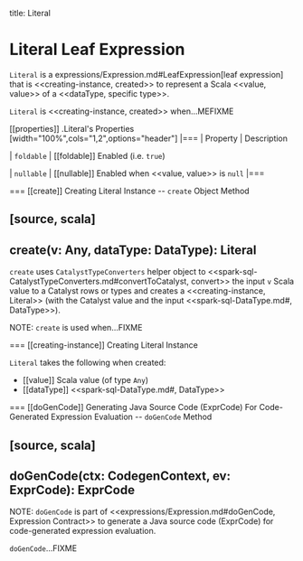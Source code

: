 title: Literal

# Literal Leaf Expression

`Literal` is a expressions/Expression.md#LeafExpression[leaf expression] that is <<creating-instance, created>> to represent a Scala <<value, value>> of a <<dataType, specific type>>.

`Literal` is <<creating-instance, created>> when...MEFIXME

[[properties]]
.Literal's Properties
[width="100%",cols="1,2",options="header"]
|===
| Property
| Description

| `foldable`
| [[foldable]] Enabled (i.e. `true`)

| `nullable`
| [[nullable]] Enabled when <<value, value>> is `null`
|===

=== [[create]] Creating Literal Instance -- `create` Object Method

[source, scala]
----
create(v: Any, dataType: DataType): Literal
----

`create` uses `CatalystTypeConverters` helper object to <<spark-sql-CatalystTypeConverters.md#convertToCatalyst, convert>> the input `v` Scala value to a Catalyst rows or types and creates a <<creating-instance, Literal>> (with the Catalyst value and the input <<spark-sql-DataType.md#, DataType>>).

NOTE: `create` is used when...FIXME

=== [[creating-instance]] Creating Literal Instance

`Literal` takes the following when created:

* [[value]] Scala value (of type `Any`)
* [[dataType]] <<spark-sql-DataType.md#, DataType>>

=== [[doGenCode]] Generating Java Source Code (ExprCode) For Code-Generated Expression Evaluation -- `doGenCode` Method

[source, scala]
----
doGenCode(ctx: CodegenContext, ev: ExprCode): ExprCode
----

NOTE: `doGenCode` is part of <<expressions/Expression.md#doGenCode, Expression Contract>> to generate a Java source code (ExprCode) for code-generated expression evaluation.

`doGenCode`...FIXME
